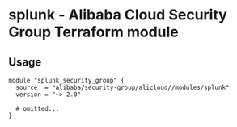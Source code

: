 # splunk - Alibaba Cloud Security Group Terraform module

## Usage

```hcl
module "splunk_security_group" {
  source  = "alibaba/security-group/alicloud//modules/splunk"
  version = "~> 2.0"

  # omitted...
}
```

<!-- BEGINNING OF PRE-COMMIT-TERRAFORM DOCS HOOK -->
<!-- END OF PRE-COMMIT-TERRAFORM DOCS HOOK -->
